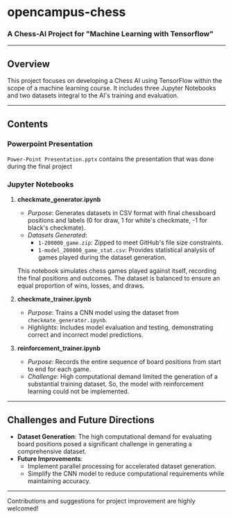 # opencampus-chess
### A Chess-AI Project for "Machine Learning with Tensorflow"

---

## Overview
This project focuses on developing a Chess AI using TensorFlow within the scope of a machine learning course. It includes three Jupyter Notebooks and two datasets integral to the AI's training and evaluation.

---

## Contents
### Powerpoint Presentation
`Power-Point Presentation.pptx` contains the presentation that was done during the final project

### Jupyter Notebooks
1. **checkmate_generator.ipynb**
   - *Purpose*: Generates datasets in CSV format with final chessboard positions and labels (0 for draw, 1 for white's checkmate, -1 for black's checkmate).
   - *Datasets Generated*:
     - `1-200000_game.zip`: Zipped to meet GitHub's file size constraints.
     - `1-model_200000_game_stat.csv`: Provides statistical analysis of games played during the dataset generation.

   This notebook simulates chess games played against itself, recording the final positions and outcomes. The dataset is balanced to ensure an equal proportion of wins, losses, and draws.

2. **checkmate_trainer.ipynb**
   - *Purpose*: Trains a CNN model using the dataset from `checkmate_generator.ipynb`.
   - *Highlights*: Includes model evaluation and testing, demonstrating correct and incorrect model predictions.

3. **reinforcement_trainer.ipynb**
   - *Purpose*: Records the entire sequence of board positions from start to end for each game.
   - *Challenge*: High computational demand limited the generation of a substantial training dataset. So, the model with reinforcement learning could not be implemented.

---

## Challenges and Future Directions
- **Dataset Generation**: The high computational demand for evaluating board positions posed a significant challenge in generating a comprehensive dataset.
- **Future Improvements**:
  - Implement parallel processing for accelerated dataset generation.
  - Simplify the CNN model to reduce computational requirements while maintaining accuracy.

---

Contributions and suggestions for project improvement are highly welcomed!
